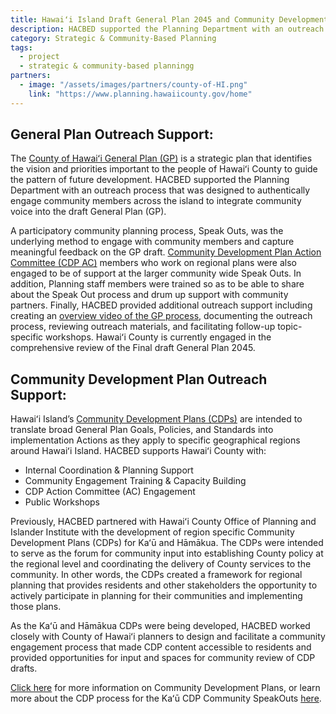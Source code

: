 ```yaml
---
title: Hawaiʻi Island Draft General Plan 2045 and Community Development Plan Outreach Support
description: HACBED supported the Planning Department with an outreach process that was designed to authentically engage community members across the island to integrate community voice.
category: Strategic & Community-Based Planning
tags:
  - project
  - strategic & community-based planningg
partners:
  - image: "/assets/images/partners/county-of-HI.png"
    link: "https://www.planning.hawaiicounty.gov/home"
---
```


## General Plan Outreach Support: 
The [County of Hawaiʻi General Plan (GP)](https://www.planning.hawaiicounty.gov/general-plan-community-planning/gp) is a strategic plan that identifies the vision and priorities important to the people of Hawaiʻi County to guide the pattern of future development. HACBED supported the Planning Department with an outreach process that was designed to authentically engage community members across the island to integrate community voice into the draft General Plan (GP).

A participatory community planning process, Speak Outs, was the underlying method to engage with community members and capture meaningful feedback on the GP draft. [Community Development Plan Action Committee (CDP AC)](https://www.planning.hawaiicounty.gov/general-plan-community-planning/cdp) members who work on regional plans were also engaged to be of support at the larger community wide Speak Outs. In addition, Planning staff members were trained so as to be able to share about the Speak Out process and drum up support with community partners. Finally, HACBED provided additional outreach support including creating an [overview video of the GP process](https://www.youtube.com/watch?v=lXC1P-OdgaQ&feature=emb_logo), documenting the outreach process, reviewing outreach materials, and facilitating follow-up topic-specific workshops.
Hawaiʻi County is currently engaged in the comprehensive review of the Final draft General Plan 2045. 

## Community Development Plan Outreach Support: 
Hawaiʻi Island’s [Community Development Plans (CDPs)](https://www.planning.hawaiicounty.gov/general-plan-community-planning/cdp) are intended to translate broad General Plan Goals, Policies, and Standards into implementation Actions as they apply to specific geographical regions around Hawaiʻi Island. HACBED supports Hawaiʻi County with: 
- Internal Coordination & Planning Support 
- Community Engagement Training & Capacity Building
- CDP Action Committee (AC) Engagement 
- Public Workshops 

Previously, HACBED partnered with Hawaiʻi County Office of Planning and Islander Institute with the development of region specific Community Development Plans (CDPs) for Kaʻū and Hāmākua. The CDPs were intended to serve as the forum for community input into establishing County policy at the regional level and coordinating the delivery of County services to the community. In other words, the CDPs created a framework for regional planning that provides residents and other stakeholders the opportunity to actively participate in planning for their communities and implementing those plans.

As the Kaʻū and Hāmākua CDPs were being developed, HACBED worked closely with County of Hawaiʻi planners to design and facilitate a community engagement process that made CDP content accessible to residents and provided opportunities for input and spaces for community review of CDP drafts.

[Click here](https://www.planning.hawaiicounty.gov/general-plan-community-planning/cdp) for more information on Community Development Plans, or learn more about the CDP process for the Kaʻū CDP Community SpeakOuts [here](https://www.youtube.com/watch?v=AaPrTuIELD8).

